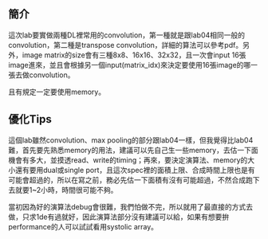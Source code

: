 ## 簡介
這次lab要實做兩種DL裡常用的convolution，第一種就是跟lab04相同一般的convolution，第二種是transpose convolution，詳細的算法可以參考pdf。另外，image matrix的size會有三種8x8、16x16、32x32，且一次會input 16張image進來，並且會根據另一個input(matrix_idx)來決定要使用16張image的哪一張去做convolution。

且有規定一定要使用memory。


## 優化Tips
這個lab雖然convolution、max pooling的部分跟lab04一樣，但我覺得比lab04難，首先要先熟悉memory的用法，建議可以先自己生一些memory，去估一下面機會有多大，並摸透read、write的timing；再來，要決定演算法、memory的大小還有要用dual或single port，且這次spec裡的面積上限、合成時間上限也是有可能會超過的，所以在寫之前，務必先估一下面積有沒有可能超過，不然合成跑下去就要1~2小時，時間很可能不夠。

當初因為好的演算法debug會很難，我們怕做不完，所以就用了最直接的方式去做，只求1de有過就好，因此演算法部分沒有建議可以給，如果有想要拚performance的人可以試試看用systolic array。
